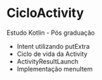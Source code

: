 # CicloActivity
Estudo Kotlin - Pós graduação
* Intent utilizando putExtra
* Ciclo de vida da Activity
* ActivityResultLaunch
* Implementação menuItem

